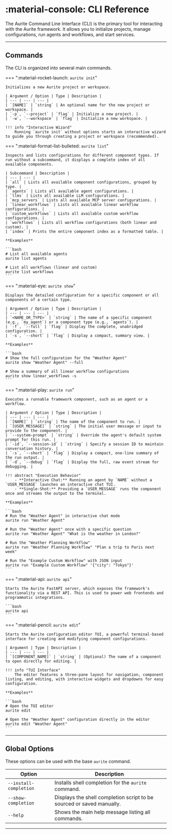 # :material-console: CLI Reference

The Aurite Command Line Interface (CLI) is the primary tool for interacting with the Aurite framework. It allows you to initialize projects, manage configurations, run agents and workflows, and start services.

---

## Commands

The CLI is organized into several main commands.

=== ":material-rocket-launch: `aurite init`"

    Initializes a new Aurite project or workspace.

    | Argument / Option | Type | Description |
    | --- | --- | --- |
    | `[NAME]` | `string` | An optional name for the new project or workspace. |
    | `-p`, `--project` | `flag` | Initialize a new project. |
    | `-w`, `--workspace` | `flag` | Initialize a new workspace. |

    !!! info "Interactive Wizard"
        Running `aurite init` without options starts an interactive wizard to guide you through creating a project or workspace (recommended).

=== ":material-format-list-bulleted: `aurite list`"

    Inspects and lists configurations for different component types. If run without a subcommand, it displays a complete index of all available components.

    | Subcommand | Description |
    | --- | --- |
    | `all` | Lists all available component configurations, grouped by type. |
    | `agents` | Lists all available agent configurations. |
    | `llms` | Lists all available LLM configurations. |
    | `mcp_servers` | Lists all available MCP server configurations. |
    | `linear_workflows` | Lists all available linear workflow configurations. |
    | `custom_workflows` | Lists all available custom workflow configurations. |
    | `workflows` | Lists all workflow configurations (both linear and custom). |
    | `index` | Prints the entire component index as a formatted table. |

    **Examples**

    ```bash
    # List all available agents
    aurite list agents

    # List all workflows (linear and custom)
    aurite list workflows
    ```

=== ":material-eye: `aurite show`"

    Displays the detailed configuration for a specific component or all components of a certain type.

    | Argument / Option | Type | Description |
    | --- | --- | --- |
    | `<NAME_OR_TYPE>` | `string` | The name of a specific component (e.g., `my_agent`) or a component type (e.g., `agents`). |
    | `-f`, `--full` | `flag` | Display the complete, unabridged configuration. |
    | `-s`, `--short` | `flag` | Display a compact, summary view. |

    **Examples**

    ```bash
    # Show the full configuration for the "Weather Agent"
    aurite show "Weather Agent" --full

    # Show a summary of all linear workflow configurations
    aurite show linear_workflows -s
    ```

=== ":material-play: `aurite run`"

    Executes a runnable framework component, such as an agent or a workflow.

    | Argument / Option | Type | Description |
    | --- | --- | --- |
    | `[NAME]` | `string` | The name of the component to run. |
    | `[USER_MESSAGE]` | `string` | The initial user message or input to provide to the component. |
    | `--system-prompt` | `string` | Override the agent's default system prompt for this run. |
    | `-id`, `--session-id` | `string` | Specify a session ID to maintain conversation history. |
    | `-s`, `--short` | `flag` | Display a compact, one-line summary of the run output. |
    | `-d`, `--debug` | `flag` | Display the full, raw event stream for debugging. |

    !!! abstract "Execution Behavior"
        - **Interactive Chat:** Running an agent by `NAME` without a `USER_MESSAGE` launches an interactive chat TUI.
        - **Single-Shot:** Providing a `USER_MESSAGE` runs the component once and streams the output to the terminal.

    **Examples**

    ```bash
    # Run the "Weather Agent" in interactive chat mode
    aurite run "Weather Agent"

    # Run the "Weather Agent" once with a specific question
    aurite run "Weather Agent" "What is the weather in London?"

    # Run the "Weather Planning Workflow"
    aurite run "Weather Planning Workflow" "Plan a trip to Paris next week"

    # Run the "Example Custom Workflow" with JSON input
    aurite run "Example Custom Workflow" '{"city": "Tokyo"}'
    ```

=== ":material-api: `aurite api`"

    Starts the Aurite FastAPI server, which exposes the framework's functionality via a REST API. This is used to power web frontends and programmatic integrations.

    ```bash
    aurite api
    ```

=== ":material-pencil: `aurite edit`"

    Starts the Aurite configuration editor TUI, a powerful terminal-based interface for creating and modifying component configurations.

    | Argument | Type | Description |
    | --- | --- | --- |
    | `[COMPONENT_NAME]` | `string` | (Optional) The name of a component to open directly for editing. |

    !!! info "TUI Interface"
        The editor features a three-pane layout for navigation, component listing, and editing, with interactive widgets and dropdowns for easy configuration.

    **Examples**

    ```bash
    # Open the TUI editor
    aurite edit

    # Open the "Weather Agent" configuration directly in the editor
    aurite edit "Weather Agent"
    ```

---

## Global Options

These options can be used with the base `aurite` command.

| Option                 | Description                                                           |
| ---------------------- | --------------------------------------------------------------------- |
| `--install-completion` | Installs shell completion for the `aurite` command.                   |
| `--show-completion`    | Displays the shell completion script to be sourced or saved manually. |
| `--help`               | Shows the main help message listing all commands.                     |

---
